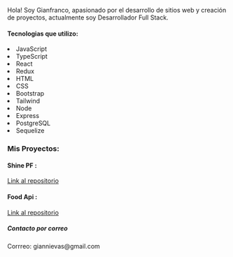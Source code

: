 Hola! Soy Gianfranco, apasionado por el desarrollo de sitios web y creación de proyectos, actualmente soy Desarrollador Full Stack.

<h4>Tecnologias que utilizo:</h4>
  <li>JavaScript</li>
  <li>TypeScript</li>
  <li>React</li>
  <li>Redux</li>
  <li>HTML</li>
  <li>CSS</li>
  <li>Bootstrap</li>
  <li>Tailwind</li>
  <li>Node</li>
  <li>Express</li>
  <li>PostgreSQL</li>
  <li>Sequelize</li>


<h3> Mis Proyectos:</h3>

#### Shine PF : 
[Link al repositorio](https://github.com/VictorFalconi/E-Commerce-Clothing)<br>



#### Food Api : 
[Link al repositorio](https://github.com/GianNievas/Food)<br>


<h5>Contacto por correo</h5>
Corrreo: giannievas@gmail.com


